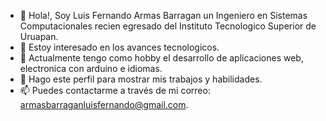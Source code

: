 - 👋  Hola!, Soy Luis Fernando Armas Barragan un Ingeniero en Sistemas Computacionales recien egresado del Instituto Tecnologico Superior de Uruapan.
- 👀 Estoy interesado en los avances tecnologicos. 
- 🌱 Actualmente tengo como hobby el desarrollo de aplicaciones web, electronica con arduino e idiomas. 
- 💞️ Hago este perfil para mostrar mis trabajos y habilidades. 
- 📫 Puedes contactarme a través de mi correo: armasbarraganluisfernando@gmail.com. 




